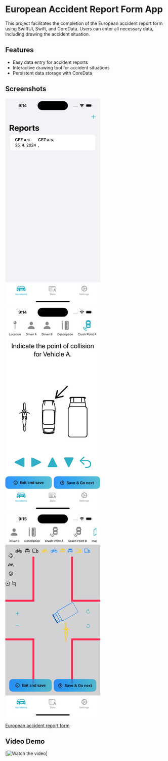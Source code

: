 # European Accident Report Form App

This project facilitates the completion of the European accident report form using SwiftUI, Swift, and CoreData. Users can enter all necessary data, including drawing the accident situation.

## Features
- Easy data entry for accident reports
- Interactive drawing tool for accident situations
- Persistent data storage with CoreData

## Screenshots
![Main View](https://github.com/Marcel-git666/Accidents/blob/master/Accidents/Assets.xcassets/ss0.imageset/ss0.png?raw=true)
![Point of Location](https://github.com/Marcel-git666/Accidents/blob/master/Accidents/Assets.xcassets/ss1.imageset/ss1.png?raw=true)
![Accident Situation](https://github.com/Marcel-git666/Accidents/blob/master/Accidents/Assets.xcassets/ss2.imageset/ss2.png?raw=true)

[European accident report form](https://github.com/Marcel-git666/Accidents/blob/master/Accidents/Assets.xcassets/form.imageset/form.pdf)
## Video Demo
[![Watch the video](https://drive.google.com/file/d/162Ap0XEShYjh8GJCAWfgykJ_9_jC2KZX/view?usp=share_link)]
